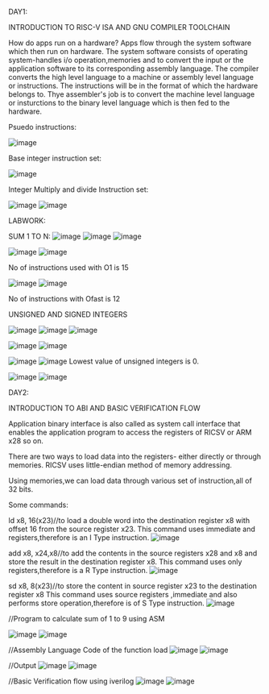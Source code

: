 DAY1:

INTRODUCTION TO RISC-V ISA AND GNU COMPILER TOOLCHAIN

How do apps run on a hardware?
Apps flow through the system software which then run on hardware.
The system software consists of operating system-handles i/o operation,memories and to convert the input or the application software to its corresponding assembly language.
The compiler converts the high level language to a machine or assembly level language or instructions. The instructions will be in the format of which the hardware belongs to.
Thye assembler's job is to convert the machine level language or insturctions to the binary level language which is then fed to the hardware.


Psuedo instructions:

![image](https://user-images.githubusercontent.com/92938137/170606284-edeeabd2-8eb6-4663-967f-d6902fe7cfcd.png)

Base integer instruction set:

![image](https://user-images.githubusercontent.com/92938137/170606167-1da353bc-25db-4724-b4cc-ec9ca105067d.png)

Integer Multiply and divide Instruction set:

![image](https://user-images.githubusercontent.com/92938137/170606248-bd189369-b0e2-4535-82c9-b48bf8ee35dc.png)
![image](https://user-images.githubusercontent.com/92938137/170606266-1946da05-aa40-4fce-9cfb-f7cb21f841a0.png)


LABWORK:

SUM 1 TO N:
![image](https://user-images.githubusercontent.com/92938137/170606485-c770cd7c-cf83-4c9c-b113-d3662bf53f83.png)
![image](https://user-images.githubusercontent.com/92938137/170605834-6c33a3bc-178c-4d5a-b171-0b915462d3ca.png)
![image](https://user-images.githubusercontent.com/92938137/170606766-5ce2cfbc-d418-4225-ba41-052d987005cd.png)

![image](https://user-images.githubusercontent.com/92938137/170607112-f49cc9e7-d74a-41e3-9d95-60db42a00797.png)
![image](https://user-images.githubusercontent.com/92938137/170607263-1c1bfcb9-f347-4551-8ccc-08560be8311b.png)

No of instructions used with O1 is 15

![image](https://user-images.githubusercontent.com/92938137/170607438-609fe2ad-1c6f-4048-99b6-a4770c398a3b.png)
![image](https://user-images.githubusercontent.com/92938137/170607495-3a5806ea-6bb5-4bbb-9daa-f8d7fc7ad355.png)

No of instructions with Ofast is 12

UNSIGNED AND SIGNED INTEGERS

![image](https://user-images.githubusercontent.com/92938137/170608156-6dffbcb2-c5cd-4c8b-9c71-f386815d6d59.png)
![image](https://user-images.githubusercontent.com/92938137/170607954-9d248c33-e514-4f03-8403-a2fc5d9a0d5b.png)
![image](https://user-images.githubusercontent.com/92938137/170608302-a9c9ecd0-4f01-4f32-9b65-27b25c99cedf.png)

![image](https://user-images.githubusercontent.com/92938137/170608381-c6967e1f-f22a-4448-979a-0780e777e7bf.png)
![image](https://user-images.githubusercontent.com/92938137/170608423-8d15aa3b-41b3-462f-8c9d-537e02e11ead.png)

![image](https://user-images.githubusercontent.com/92938137/170608590-4c70ceb4-9eb9-4244-85b9-226ffeb3abb2.png)
![image](https://user-images.githubusercontent.com/92938137/170608656-d0b8d1b2-33cb-423e-85a9-aca9b2d4c4d0.png)
Lowest value of unsigned integers is 0.

![image](https://user-images.githubusercontent.com/92938137/170609052-4741ad2d-8fd5-49e5-a32e-11fd67998fd0.png)
![image](https://user-images.githubusercontent.com/92938137/170609127-9bc398e8-4ef4-41cd-8166-d502d7a64081.png)





DAY2:

INTRODUCTION TO ABI AND BASIC VERIFICATION FLOW

Application binary interface is also called as system call interface that enables the application program to access the registers of RICSV or ARM x28 so on.

There are two ways to load data into the registers- either directly or through memories.
RICSV uses little-endian method of memory addressing.

Using memories,we can load data through various set of instruction,all of 32 bits.

Some commands:

ld x8, 16(x23)//to load a double word into the destination register x8 with offset 16 from the source register x23.
This command uses immediate and registers,therefore is an I Type instruction.
![image](https://user-images.githubusercontent.com/92938137/170602752-eea528aa-d5a7-4fda-83ef-910a8c912af1.png)

add x8, x24,x8//to add the contents in the source registers x28 and x8 and store the result in the destination register x8.
This command uses only registers,therefore is a R Type instruction.
![image](https://user-images.githubusercontent.com/92938137/170602691-3e587f9c-c330-4d68-98f7-ea73f8cf33b0.png)

sd x8, 8(x23)//to store the content in source register x23 to the destination register x8
This command uses source registers ,immediate and also performs store operation,therefore is of S Type instruction.
![image](https://user-images.githubusercontent.com/92938137/170602814-c1e5ab23-6457-4728-8038-2e940ab2d886.png)


//Program to calculate sum of 1 to 9 using ASM

![image](https://user-images.githubusercontent.com/92938137/170595215-fc64d542-5cd1-4bc3-9ef7-b733f43ade81.png)
![image](https://user-images.githubusercontent.com/92938137/170595353-a185e77a-0100-4e13-bc5e-24632cf53ef0.png)

//Assembly Language Code of the function load
![image](https://user-images.githubusercontent.com/92938137/170595365-fc7bab82-c198-49f7-aaa0-cc3f1c73bb20.png)
![image](https://user-images.githubusercontent.com/92938137/170595378-f89719ea-2dfa-4a44-b365-2437dccfb208.png)


//Output
![image](https://user-images.githubusercontent.com/92938137/170595390-7f8d1712-889e-465c-b208-698bb64bda8b.png)
![image](https://user-images.githubusercontent.com/92938137/170595412-35d20e3a-cf0f-4fab-b75f-e42d70154ff0.png)


//Basic Verification flow using iverilog
![image](https://user-images.githubusercontent.com/92938137/170595399-ba0c1275-9a1a-43d8-99c7-8933875cf97b.png)
![image](https://user-images.githubusercontent.com/92938137/170595424-71c58cd9-1a3a-4b78-9aeb-afaa7d247fbd.png)

